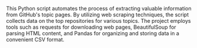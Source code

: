 
This Python script automates the process of extracting valuable information from GitHub's topic pages. By utilizing web scraping techniques, the script collects data on the top repositories for various topics. The project employs tools such as requests for downloading web pages, BeautifulSoup for parsing HTML content, and Pandas for organizing and storing data in a convenient CSV format.

